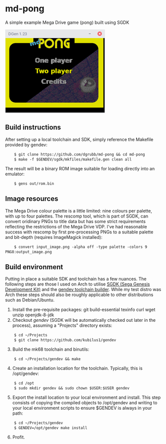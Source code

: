 # md-pong
A simple example Mega Drive game (pong) built using SGDK

![md-pong main menu](./preview/md-pong-main-menu.png)

## Build instructions

After setting up a local toolchain and SDK, simply reference the Makefile provided by gendev:

```
    $ git clone https://github.com/dgrubb/md-pong && cd md-pong
    $ make -f $GENDEV/sgdk/mkfiles/makefile.gen clean all

```

The result will be a binary ROM image suitable for loading directly into an emulator:

```
    $ gens out/rom.bin
```

## Image resources

The Mega Drive colour palette is a little limited: nine colours per palette, with up to four palettes. 
The rescomp tool, which is part of SGDK, can convert oridinary PNGs to title data but has some strict 
requirements reflecting the restrictions of the Mega Drive VDP. I've had reasonable success with rescomp 
by first pre-processing PNGs to a suitable palette and bit-depth (requires ImageMagick installed):

```
    $ convert input_image.png -alpha off -type palette -colors 9 PNG8:output_image.png
```

## Build environment

Putting in place a suitable SDK and toolchain has a few nuances. The following 
steps are those I used on Arch to utilise [SGDK (Sega Genesis Development Kit)](https://github.com/Stephane-D/SGDK) and
 the [gendev toolchain builder](https://github.com/kubilus1/gendev). While my test distro was Arch these steps should 
also be roughly applicable to other distributions such as Debian/Ubuntu.

1. Install the pre-requisite packages: git build-essential texinfo curl wget unzip openjdk-8-jdk
2. Checkout *gendev* (SGDK will be automatically checked out later in the process), assuming a "Projects" directory exists:

```
    $ cd ~/Projects
    $ git clone https://github.com/kubilus1/gendev
```
3. Build the mk68 toolchain and binutils:

```
    $ cd ~/Projects/gendev && make
```

4. Create an installation location for the toolchain. Typically, this is /opt/gendev:

```
    $ cd /opt
    $ sudo mkdir gendev && sudo chown $USER:$USER gendev
```
5. Export the install location to your local environment and install. This step consists of copying 
the compiled objects to /opt/gendev and writing to your local environment scripts to ensure $GENDEV is 
always in your path:

```
    $ cd ~/Projects/gendev
    $ GENDEV=/opt/gendev make install
```

6. Profit.
